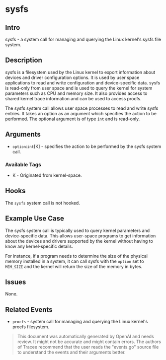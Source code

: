 
# sysfs

## Intro
sysfs - a system call for managing and querying the Linux kernel's sysfs file system.

## Description
sysfs is a filesystem used by the Linux kernel to export information about devices and driver configuration options. It is used by user space applications to read and write configuration and device-specific data. sysfs is read-only from user space and is used to query the kernel for system parameters such as CPU and memory size. It also provides access to shared kernel trace information and can be used to access procfs.

The sysfs system call allows user space processes to read and write sysfs entries. It takes an option as an argument which specifies the action to be performed. The optional argument is of type `int` and is read-only.

## Arguments
* `option`:`int`[K] - specifies the action to be performed by the sysfs system call.

### Available Tags
* K - Originated from kernel-space.

## Hooks
The `sysfs` system call is not hooked. 
 
## Example Use Case
The sysfs system call is typically used to query kernel parameters and device-specific data. This allows user-space programs to get information about the devices and drivers supported by the kernel without having to know any kernel-specific details.

For instance, if a program needs to determine the size of the physical memory installed in a system, it can call sysfs with the `option` set to `MEM_SIZE` and the kernel will return the size of the memory in bytes.

## Issues
None.

## Related Events
* `procfs` - system call for managing and querying the Linux kernel's procfs filesystem.

> This document was automatically generated by OpenAI and needs review. It might
> not be accurate and might contain errors. The authors of Tracee recommend that
> the user reads the "events.go" source file to understand the events and their
> arguments better.
